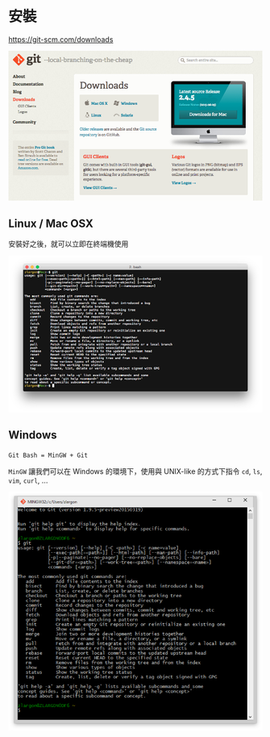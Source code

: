 # 安裝

https://git-scm.com/downloads

![Git Download](installation/downloads.png)

## Linux / Mac OSX

安裝好之後，就可以立即在終端機使用

![Git Command Line](installation/linux_mac.png)

## Windows

`Git Bash = MinGW + Git`

`MinGW` 讓我們可以在 Windows 的環境下，使用與 UNIX-like 的方式下指令 `cd`, `ls`, `vim`, `curl`, ...

![Git Bash](installation/windows.png)

<br><br><br>
